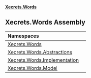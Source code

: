 #### [Xecrets.Words](index.md 'index')

## Xecrets.Words Assembly

| Namespaces | |
| :--- | :--- |
| [Xecrets.Words](Xecrets.Words.md 'Xecrets.Words') | |
| [Xecrets.Words.Abstractions](Xecrets.Words.Abstractions.md 'Xecrets.Words.Abstractions') | |
| [Xecrets.Words.Implementation](Xecrets.Words.Implementation.md 'Xecrets.Words.Implementation') | |
| [Xecrets.Words.Model](Xecrets.Words.Model.md 'Xecrets.Words.Model') | |
